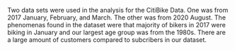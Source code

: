 Two data sets were used in the analysis for the CitiBike Data. One was from 2017 January, February, and March. The other was from 2020 August. The phenomenas found in the dataset were that majority of bikers in 2017 were biking in January and our largest age group was from the 1980s. There are a large amount of customers compared to subcribers in our dataset.
